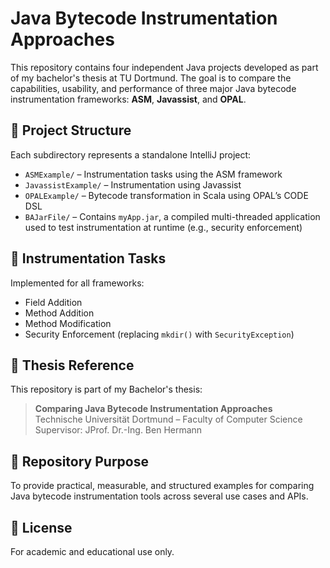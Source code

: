 # Java Bytecode Instrumentation Approaches

This repository contains four independent Java projects developed as part of my bachelor's thesis at TU Dortmund. The goal is to compare the capabilities, usability, and performance of three major Java bytecode instrumentation frameworks: **ASM**, **Javassist**, and **OPAL**.

## 📁 Project Structure

Each subdirectory represents a standalone IntelliJ project:

- `ASMExample/` – Instrumentation tasks using the ASM framework
- `JavassistExample/` – Instrumentation using Javassist
- `OPALExample/` – Bytecode transformation in Scala using OPAL’s CODE DSL
- `BAJarFile/` – Contains `myApp.jar`, a compiled multi-threaded application used to test instrumentation at runtime (e.g., security enforcement)

## 🧪 Instrumentation Tasks

Implemented for all frameworks:
- Field Addition
- Method Addition
- Method Modification
- Security Enforcement (replacing `mkdir()` with `SecurityException`)

## 📄 Thesis Reference

This repository is part of my Bachelor's thesis:
> **Comparing Java Bytecode Instrumentation Approaches**  
> Technische Universität Dortmund – Faculty of Computer Science  
> Supervisor: JProf. Dr.-Ing. Ben Hermann

## 📎 Repository Purpose

To provide practical, measurable, and structured examples for comparing Java bytecode instrumentation tools across several use cases and APIs.

## 📄 License

For academic and educational use only.
